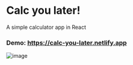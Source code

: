 # Calc you later!

A simple calculator app in React

### Demo: https://calc-you-later.netlify.app

![image](https://user-images.githubusercontent.com/3444/178938457-974f47ea-3bf5-4580-989c-feea4ace0b8f.png)
